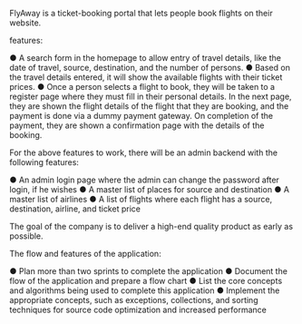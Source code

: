 FlyAway is a ticket-booking portal that lets people book flights on their website.

 features:

● A search form in the homepage to allow entry of travel details, like the date of travel, source, destination, and the number of persons.
● Based on the travel details entered, it will show the available flights with their ticket prices.
● Once a person selects a flight to book, they will be taken to a register page where they must fill in their personal details. In the next page, they are shown the flight details of the flight that they are booking, and the payment is done via a dummy payment gateway. On completion of the payment, they are shown a confirmation page with the details of the booking.   
 

For the above features to work, there will be an admin backend with the following features:

● An admin login page where the admin can change the password after login, if he wishes
● A master list of places for source and destination
● A master list of airlines
● A list of flights where each flight has a source, destination, airline, and ticket price
     
The goal of the company is to deliver a high-end quality product as early as possible. 
 

The flow and features of the application:

● Plan more than two sprints to complete the application
● Document the flow of the application and prepare a flow chart 
● List the core concepts and algorithms being used to complete this application
● Implement the appropriate concepts, such as exceptions, collections, and sorting techniques for source code optimization and increased performance 



